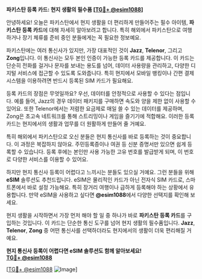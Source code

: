 **파키스탄 등록 카드: 현지 생활의 필수품 [[TG💪+ @esim1088](https://t.me/s/esim1088)]**

안녕하세요! 오늘은 파키스탄에서 현지 생활을 더 편리하게 만들어주는 필수 아이템, **파키스탄 등록 카드**에 대해 자세히 알아보려고 합니다. 특히 해외에서 파키스탄으로 여행하거나 장기 체류를 준비 중인 분들에게는 꼭 필요한 정보예요.

파키스탄에는 여러 통신사가 있지만, 가장 대표적인 것이 **Jazz**, **Telenor**, 그리고 **Zong**입니다. 이 통신사는 모두 본인 인증이 가능한 등록 카드를 제공합니다. 이 카드는 단순히 전화를 걸거나 문자를 보내는 용도를 넘어, 데이터 사용량을 관리하고, 다양한 디지털 서비스에 접근할 수 있도록 도와줍니다. 특히 현지에서 모바일 뱅킹이나 간편 결제 시스템을 이용하려면 반드시 등록된 SIM 카드가 필요해요.

등록 카드의 장점은 무엇일까요? 우선, 데이터를 안정적으로 사용할 수 있다는 점입니다. 예를 들어, Jazz의 경우 데이터 패키지를 구매하면 속도와 양을 제한 없이 사용할 수 있어요. 또한 Telenor에서는 저렴한 요금제로 매일 쓸 수 있는 데이터를 제공하며, Zong은 초고속 네트워크를 통해 스트리밍이나 게임을 즐기기에 적합해요. 이러한 등록 카드는 현지에서의 생활과 업무를 더 원활하게 만들어 줄 거예요.

특히 해외에서 파키스탄으로 오신 분들은 현지 통신사를 바로 등록하는 것이 중요합니다. 이 과정은 복잡하지 않아요. 주민등록증이나 여권 등 신분 증명서만 있으면 쉽게 등록할 수 있습니다. 등록 후에는 본인만 사용 가능한 고유 번호를 발급받게 되며, 이 번호로 다양한 서비스를 이용할 수 있어요.

하지만 현지 통신사 등록이 어렵다고 느끼시는 분들도 있으실 거예요. 그런 분들을 위해 **eSIM** 솔루션도 추천드립니다. eSIM은 물리적인 카드가 아닌 전자식 SIM 카드로, 스마트폰에서 바로 설정 가능해요. 특히 장거리 여행이나 급하게 등록해야 하는 상황에서 유용합니다. 만약 eSIM을 사용하고 싶다면 **@esim1088**에서 다양한 선택지를 확인해 보세요.

현지 생활을 시작하면서 가장 먼저 해야 할 일 중 하나가 바로 **파키스탄 등록 카드**를 구입하는 것입니다. 이 카드는 단순한 통신 도구를 넘어 현지 생활의 필수품입니다. **Jazz**, **Telenor**, **Zong** 중 어떤 통신사를 선택하더라도 현지에서의 생활이 더욱 편리해질 거예요.

**현지 통신사 등록이 어렵다면 eSIM 솔루션도 함께 알아보세요!**  
**[TG💪+ @esim1088](https://t.me/s/esim1088)**  

[[TG💪+ @esim1088](https://t.me/s/esim1088) ![Image](https://i.postimg.cc/Y0z9fWf4/image.png)]